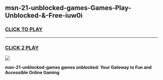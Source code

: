 
## msn-21-unblocked-games-Games-Play-Unblocked-&-Free-iuw0i
<h3>
<a href="https://premium76.site?title=msn-21-unblocked-games&ref=24A">CLICK TO PLAY</a></h3>
<hr>

<h3>
<a href="https://premium76.site?title=msn-21-unblocked-games&ref=24A">CLICK 2 PLAY</a>
  
</h3>

<a href="https://premium76.site?title=msn-21-unblocked-games&ref=24A"><img src="https://clearcache.store/games.png"></a>


**msn-21-unblocked-games games unblocked: Your Gateway to Fun and Accessible Online Gaming**
